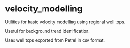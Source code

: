 # velocity_modelling

Utilities for basic velocity modelling using regional well tops.

Useful for background trend identification.

Uses well tops exported from Petrel in csv format.